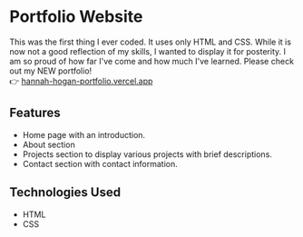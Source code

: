 # Portfolio Website

This was the first thing I ever coded. It uses only HTML and CSS. While it is now not a good reflection of my skills, I wanted to display it for posterity. I am so proud of how far I've come and how much I've learned. Please check out my NEW portfolio!  
👉 [hannah-hogan-portfolio.vercel.app](https://hannah-hogan-portfolio.vercel.app/)

## Features

- Home page with an introduction.
- About section
- Projects section to display various projects with brief descriptions.
- Contact section with contact information.

## Technologies Used

- HTML
- CSS
